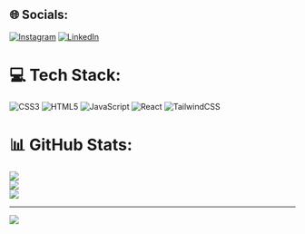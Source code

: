 
## 🌐 Socials:
[![Instagram](https://img.shields.io/badge/Instagram-%23E4405F.svg?logo=Instagram&logoColor=white)](https://instagram.com/hosseinkimiyavi) [![LinkedIn](https://img.shields.io/badge/LinkedIn-%230077B5.svg?logo=linkedin&logoColor=white)](https://linkedin.com/in/hossein-kimiyavi) 

# 💻 Tech Stack:
![CSS3](https://img.shields.io/badge/css3-%231572B6.svg?style=for-the-badge&logo=css3&logoColor=white) ![HTML5](https://img.shields.io/badge/html5-%23E34F26.svg?style=for-the-badge&logo=html5&logoColor=white) ![JavaScript](https://img.shields.io/badge/javascript-%23323330.svg?style=for-the-badge&logo=javascript&logoColor=%23F7DF1E) ![React](https://img.shields.io/badge/react-%2320232a.svg?style=for-the-badge&logo=react&logoColor=%2361DAFB) ![TailwindCSS](https://img.shields.io/badge/tailwindcss-%2338B2AC.svg?style=for-the-badge&logo=tailwind-css&logoColor=white)
# 📊 GitHub Stats:
![](https://github-readme-stats.vercel.app/api?username=hosseinkimiyavi&theme=nightowl&hide_border=false&include_all_commits=true&count_private=true)<br/>
![](https://github-readme-streak-stats.herokuapp.com/?user=hosseinkimiyavi&theme=nightowl&hide_border=false)<br/>
![](https://github-readme-stats.vercel.app/api/top-langs/?username=hosseinkimiyavi&theme=nightowl&hide_border=false&include_all_commits=true&count_private=true&layout=compact)

---
[![](https://visitcount.itsvg.in/api?id=hosseinkimiyavi&icon=0&color=11)](https://visitcount.itsvg.in)

<!-- Proudly created with GPRM ( https://gprm.itsvg.in ) -->
